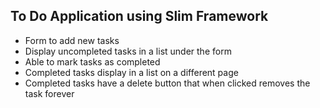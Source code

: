 ## To Do Application using Slim Framework

- Form to add new tasks
- Display uncompleted tasks in a list under the form
- Able to mark tasks as completed
- Completed tasks display in a list on a different page
- Completed tasks have a delete button that when clicked removes the task forever

